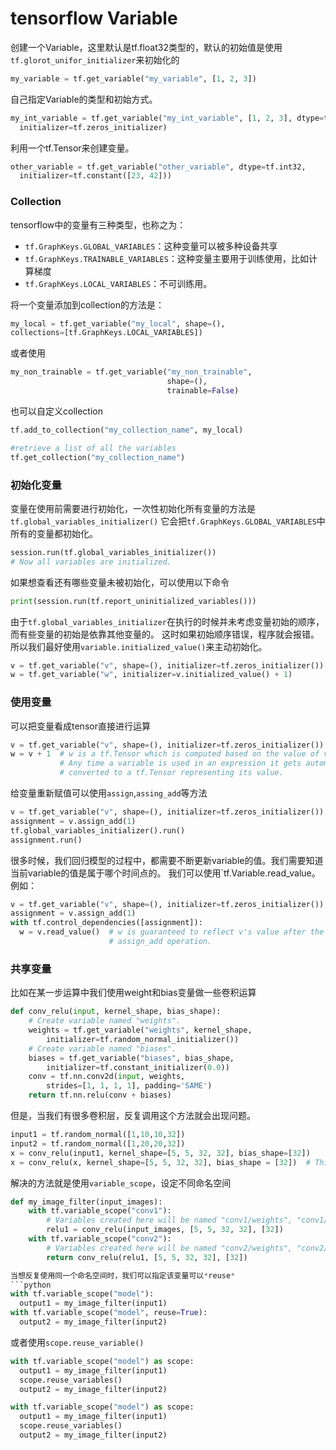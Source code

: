 # tensorflow Variable

创建一个Variable，这里默认是tf.float32类型的，默认的初始值是使用`tf.glorot_unifor_initializer`来初始化的
```python
my_variable = tf.get_variable("my_variable", [1, 2, 3])
```
自己指定Variable的类型和初始方式。
```python
my_int_variable = tf.get_variable("my_int_variable", [1, 2, 3], dtype=tf.int32, 
  initializer=tf.zeros_initializer)
```
利用一个tf.Tensor来创建变量。
```python
other_variable = tf.get_variable("other_variable", dtype=tf.int32, 
  initializer=tf.constant([23, 42]))
```

### Collection
tensorflow中的变量有三种类型，也称之为：
- `tf.GraphKeys.GLOBAL_VARIABLES`：这种变量可以被多种设备共享
- `tf.GraphKeys.TRAINABLE_VARIABLES`：这种变量主要用于训练使用，比如计算梯度
- `tf.GraphKeys.LOCAL_VARIABLES`：不可训练用。

将一个变量添加到collection的方法是：
```python
my_local = tf.get_variable("my_local", shape=(), 
collections=[tf.GraphKeys.LOCAL_VARIABLES])
```
或者使用
```python
my_non_trainable = tf.get_variable("my_non_trainable", 
                                   shape=(), 
                                   trainable=False)
```
也可以自定义collection
```python
tf.add_to_collection("my_collection_name", my_local)

#retrieve a list of all the variables 
tf.get_collection("my_collection_name") 
```

### 初始化变量
变量在使用前需要进行初始化，一次性初始化所有变量的方法是`tf.global_variables_initializer()`
它会把`tf.GraphKeys.GLOBAL_VARIABLES`中所有的变量都初始化。
```python
session.run(tf.global_variables_initializer())
# Now all variables are initialized.
```
如果想查看还有哪些变量未被初始化，可以使用以下命令
```python
print(session.run(tf.report_uninitialized_variables()))
```
由于`tf.global_variables_initializer`在执行的时候并未考虑变量初始的顺序，而有些变量的初始是依靠其他变量的。
这时如果初始顺序错误，程序就会报错。所以我们最好使用`variable.initialized_value()`来主动初始化。
```python
v = tf.get_variable("v", shape=(), initializer=tf.zeros_initializer())
w = tf.get_variable("w", initializer=v.initialized_value() + 1)
```

### 使用变量
可以把变量看成tensor直接进行运算
```python
v = tf.get_variable("v", shape=(), initializer=tf.zeros_initializer())
w = v + 1  # w is a tf.Tensor which is computed based on the value of v.
           # Any time a variable is used in an expression it gets automatically
           # converted to a tf.Tensor representing its value.
```
给变量重新赋值可以使用`assign`,`assing_add`等方法
```python
v = tf.get_variable("v", shape=(), initializer=tf.zeros_initializer())
assignment = v.assign_add(1)
tf.global_variables_initializer().run()
assignment.run()
```
很多时候，我们回归模型的过程中，都需要不断更新variable的值。我们需要知道当前variable的值是属于哪个时间点的。
我们可以使用`tf.Variable.read_value。例如：
```python
v = tf.get_variable("v", shape=(), initializer=tf.zeros_initializer())
assignment = v.assign_add(1)
with tf.control_dependencies([assignment]):
  w = v.read_value()  # w is guaranteed to reflect v's value after the
                      # assign_add operation.
```    

### 共享变量
比如在某一步运算中我们使用weight和bias变量做一些卷积运算
```python
def conv_relu(input, kernel_shape, bias_shape):
    # Create variable named "weights".
    weights = tf.get_variable("weights", kernel_shape,
        initializer=tf.random_normal_initializer())
    # Create variable named "biases".
    biases = tf.get_variable("biases", bias_shape,
        initializer=tf.constant_initializer(0.0))
    conv = tf.nn.conv2d(input, weights,
        strides=[1, 1, 1, 1], padding='SAME')
    return tf.nn.relu(conv + biases)
```
但是，当我们有很多卷积层，反复调用这个方法就会出现问题。
```python
input1 = tf.random_normal([1,10,10,32])
input2 = tf.random_normal([1,20,20,32])
x = conv_relu(input1, kernel_shape=[5, 5, 32, 32], bias_shape=[32])
x = conv_relu(x, kernel_shape=[5, 5, 32, 32], bias_shape = [32])  # This fails.
```
解决的方法就是使用`variable_scope`，设定不同命名空间
```python
def my_image_filter(input_images):
    with tf.variable_scope("conv1"):
        # Variables created here will be named "conv1/weights", "conv1/biases".
        relu1 = conv_relu(input_images, [5, 5, 32, 32], [32])
    with tf.variable_scope("conv2"):
        # Variables created here will be named "conv2/weights", "conv2/biases".
        return conv_relu(relu1, [5, 5, 32, 32], [32])

当想反复使用同一个命名空间时，我们可以指定该变量可以*reuse*
```python
with tf.variable_scope("model"):
  output1 = my_image_filter(input1)
with tf.variable_scope("model", reuse=True):
  output2 = my_image_filter(input2)
```
或者使用`scope.reuse_variable()`
```python
with tf.variable_scope("model") as scope:
  output1 = my_image_filter(input1)
  scope.reuse_variables()
  output2 = my_image_filter(input2)

with tf.variable_scope("model") as scope:
  output1 = my_image_filter(input1)
  scope.reuse_variables()
  output2 = my_image_filter(input2)
```
